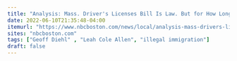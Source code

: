 ```yaml
---
title: "Analysis: Mass. Driver's Licenses Bill Is Law. But for How Long?"
date: 2022-06-10T21:35:48-04:00
itemurl: "https://www.nbcboston.com/news/local/analysis-mass-drivers-licenses-bill-is-law-but-for-how-long/2744919/"
sites: "nbcboston.com"
tags: ["Geoff Diehl" , "Leah Cole Allen", "illegal immigration"]
draft: false
---
```


